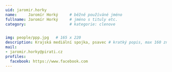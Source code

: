 ```yaml
---
uid: jaromir.horky
name:     Jaromír Horký  	# běžně používáné jméno
fullname: Jaromír Horký  	# jméno s tituly etc.
category:                   # kategorie: clenove


img: people/ppp.jpg   # 165 x 220
description: Krajská mediální spojka, psavec # kratký popis, max 160 znaků
mail:
- jaromir.horky@pirati.cz
profiles:
  facebook: https://www.facebook.com
---
```

